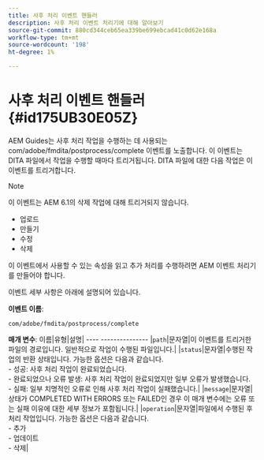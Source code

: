 ```yaml
---
title: 사후 처리 이벤트 핸들러
description: 사후 처리 이벤트 처리기에 대해 알아보기
source-git-commit: 880cd344ceb65ea339be699ebcad41c0d62e168a
workflow-type: tm+mt
source-wordcount: '198'
ht-degree: 1%

---
```


# 사후 처리 이벤트 핸들러 {#id175UB30E05Z}

AEM Guides는 사후 처리 작업을 수행하는 데 사용되는 com/adobe/fmdita/postprocess/complete 이벤트를 노출합니다. 이 이벤트는 DITA 파일에서 작업을 수행할 때마다 트리거됩니다. DITA 파일에 대한 다음 작업은 이 이벤트를 트리거합니다.

>[!NOTE]
>
> 이 이벤트는 AEM 6.1의 삭제 작업에 대해 트리거되지 않습니다.

- 업로드
- 만들기
- 수정
- 삭제

이 이벤트에서 사용할 수 있는 속성을 읽고 추가 처리를 수행하려면 AEM 이벤트 처리기를 만들어야 합니다.

이벤트 세부 사항은 아래에 설명되어 있습니다.

**이벤트 이름**:

```
com/adobe/fmdita/postprocess/complete 
```

**매개 변수**: 이름|유형|설명| ---- --------------- |`path`|문자열|이 이벤트를 트리거한 파일의 경로입니다. 일반적으로 작업이 수행된 파일입니다.| |`status`|문자열|수행된 작업의 반환 상태입니다. 가능한 옵션은 다음과 같습니다. <br>- 성공: 사후 처리 작업이 완료되었습니다. <br>- 완료되었으나 오류 발생: 사후 처리 작업이 완료되었지만 일부 오류가 발생했습니다. <br>- 실패: 일부 치명적인 오류로 인해 사후 처리 작업이 실패했습니다.| |`message`|문자열|상태가 COMPLETED WITH ERRORS 또는 FAILED인 경우 이 매개 변수에는 오류 또는 실패 이유에 대한 세부 정보가 포함됩니다.| |`operation`|문자열|파일에서 수행된 후 처리 작업입니다. 가능한 옵션은 다음과 같습니다.<br>- 추가 <br>- 업데이트 <br>- 삭제|
